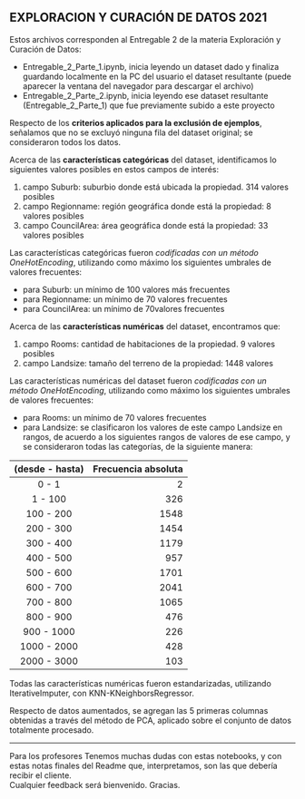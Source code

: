 ## EXPLORACION Y CURACIÓN DE DATOS 2021

Estos archivos corresponden al Entregable 2 de la materia Exploración y Curación de Datos:
- Entregable_2_Parte_1.ipynb, inicia leyendo un dataset dado y finaliza guardando localmente en la PC del usuario el dataset resultante (puede aparecer la ventana del navegador para descargar el archivo)
- Entregable_2_Parte_2.ipynb, inicia leyendo ese dataset resultante (Entregable_2_Parte_1) que fue previamente subido a este proyecto

Respecto de los **criterios aplicados para la exclusión de ejemplos**, señalamos que no se excluyó ninguna fila del dataset original; se consideraron todos los datos.

Acerca de las **características categóricas** del dataset, identificamos lo siguientes valores posibles en estos campos de interés:
  1. campo Suburb: suburbio donde está ubicada la propiedad.  314 valores posibles  
  2. campo Regionname: región geográfica donde está la propiedad:  8 valores posibles  
  3. campo CouncilArea: área geográfica donde está la propiedad:  33 valores posibles  

Las características categóricas fueron *codificadas con un método OneHotEncoding*, utilizando como máximo los siguientes umbrales de valores frecuentes:  
  - para Suburb: un mínimo de 100 valores más frecuentes  
  - para Regionname: un mínimo de 70 valores frecuentes  
  - para CouncilArea: un mínimo de 70valores frecuentes  
 
Acerca de las **características numéricas** del dataset, encontramos que:
  1. campo Rooms: cantidad de habitaciones de la propiedad.  9 valores posibles  
  2. campo Landsize: tamaño del terreno de la propiedad:  1448 valores  
 
Las características numéricas del dataset fueron *codificadas con un método OneHotEncoding*, utilizando como máximo los siguientes umbrales de valores frecuentes:  
  - para Rooms: un mínimo de 70 valores frecuentes  
  - para Landsize: se clasificaron los valores de este campo Landsize en rangos, de acuerdo a los siguientes rangos de valores de ese campo, y se consideraron todas las categorías, de la siguiente manera:  

| (desde - hasta) | Frecuencia absoluta |
|:---------------:|--------------------:|
|     0 -   1     |     2     |
|     1 -  100    |   326     |
|   100 -  200    |  1548     |
|   200 -  300    |  1454     |
|   300 -  400    |  1179     |
|   400 -  500    |   957     |
|   500 -  600    |  1701     |
|   600 -  700    |  2041     |
|   700 -  800    |  1065     |
|   800 -  900    |   476     |
|   900 - 1000    |   226     |
|  1000 - 2000    |   428     |
|  2000 - 3000    |   103     |

Todas las características numéricas fueron estandarizadas, utilizando IterativeImputer, con KNN-KNeighborsRegressor.  
 
Respecto de datos aumentados, se agregan las 5 primeras columnas obtenidas a través del método de PCA, aplicado sobre el conjunto de datos totalmente procesado. 


---
Para los profesores
Tenemos muchas dudas con estas notebooks, y con estas notas finales del Readme que, interpretamos, son las que debería recibir el cliente.  
Cualquier feedback será bienvenido. Gracias.

